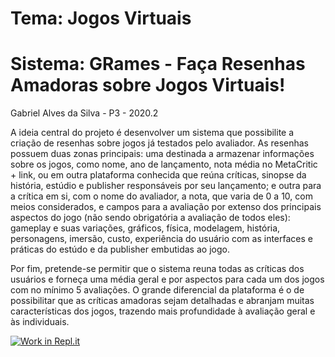 # Tema: Jogos Virtuais
# Sistema: GRames - Faça Resenhas Amadoras sobre Jogos Virtuais!
Gabriel Alves da Silva - P3 - 2020.2

A ideia central do projeto é desenvolver um sistema que possibilite a criação de resenhas sobre jogos já testados pelo avaliador. As resenhas possuem duas zonas principais: uma destinada a armazenar informações sobre os jogos, como nome, ano de lançamento, nota média no MetaCritic + link, ou em outra plataforma conhecida que reúna críticas, sinopse da história, estúdio e publisher responsáveis por seu lançamento; e outra para a crítica em si, com o nome do avaliador, a nota, que varia de 0 a 10, com meios considerados, e campos para a avaliação por extenso dos principais aspectos do jogo (não sendo obrigatória a avaliação de todos eles): gameplay e suas variações, gráficos, física, modelagem, história, personagens, imersão, custo, experiência do usuário com as interfaces e práticas do estúdo e da publisher embutidas ao jogo.

Por fim, pretende-se permitir que o sistema reuna todas as críticas dos usuários e forneça uma média geral e por aspectos para cada um dos jogos com no mínimo 5 avaliações. O grande diferencial da plataforma é o de possibilitar que as críticas amadoras sejam detalhadas e abranjam muitas características dos jogos, trazendo mais profundidade à avaliação geral e às individuais.

[![Work in Repl.it](https://classroom.github.com/assets/work-in-replit-14baed9a392b3a25080506f3b7b6d57f295ec2978f6f33ec97e36a161684cbe9.svg)](https://classroom.github.com/online_ide?assignment_repo_id=4061647&assignment_repo_type=AssignmentRepo)
